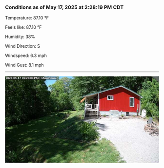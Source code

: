 ### Conditions as of May 17, 2025 at 2:28:19 PM CDT 

Temperature: 87.10 &deg;F

Feels like: 87.10 &deg;F

Humidity: 38%

Wind Direction: S

Windspeed: 6.3 mph

Wind Gust: 8.1 mph

---

<img src="./images/latest.jpeg"/>

